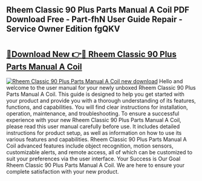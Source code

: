 ## Rheem Classic 90 Plus Parts Manual A Coil PDF Download Free - Part-fhN User Guide Repair - Service Owner Edition fgQKV

# <h2><a href="http://bc65464.oget.top/?id=Rheem+Classic+90+Plus+Parts+Manual+A+Coil">🔗Download New 👉🔴 Rheem Classic 90 Plus Parts Manual A Coil</a></h2>

[![Rheem Classic 90 Plus Parts Manual A Coil new download](https://i.imgur.com/5g1atiW.png)](http://bc65464.oget.top/?id=Rheem+Classic+90+Plus+Parts+Manual+A+Coil)
Hello and welcome to the user manual for your newly unboxed Rheem Classic 90 Plus Parts Manual A Coil. This guide is designed to help you get started with your product and provide you with a thorough understanding of its features, functions, and capabilities. You will find clear instructions for installation, operation, maintenance, and troubleshooting. To ensure a successful experience with your new Rheem Classic 90 Plus Parts Manual A Coil, please read this user manual carefully before use. It includes detailed instructions for product setup, as well as information on how to use its various features and capabilities. Rheem Classic 90 Plus Parts Manual A Coil advanced features include object recognition, motion sensors, customizable alerts, and remote access, all of which can be customized to suit your preferences via the user interface. Your Success is Our Goal Rheem Classic 90 Plus Parts Manual A Coil. We are here to ensure your complete satisfaction with your new product.
